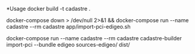 *Usage
docker build -t cadastre .

docker-compose down > /dev/null 2>&1 && docker-compose run --name cadastre --rm cadastre app/import-pci-edigeo.sh

docker-compose run --name cadastre --rm cadastre cadastre-builder import-pci --bundle edigeo sources-edigeo/ dist/
